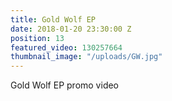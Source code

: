 ```yaml
---
title: Gold Wolf EP
date: 2018-01-20 23:30:00 Z
position: 13
featured_video: 130257664
thumbnail_image: "/uploads/GW.jpg"
---
```


Gold Wolf EP promo video